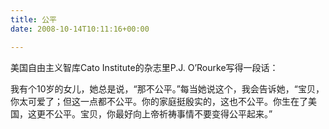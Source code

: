 ```yaml
---
title: 公平
date: 2008-10-14T10:11:16+00:00

---
```

美国自由主义智库Cato Institute的杂志里P.J. O’Rourke写得一段话：

我有个10岁的女儿，她总是说，“那不公平。”每当她说这个，我会告诉她，“宝贝，你太可爱了；但这一点都不公平。你的家庭挺殷实的，这也不公平。你生在了美国，这更不公平。宝贝，你最好向上帝祈祷事情不要变得公平起来。”
